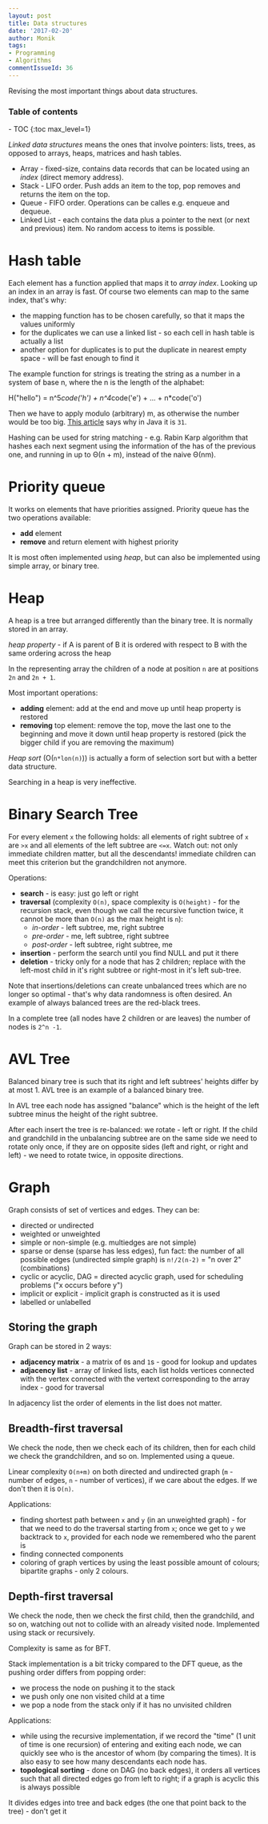 ```yaml
---
layout: post
title: Data structures
date: '2017-02-20'
author: Monik
tags:
- Programming
- Algorithms
commentIssueId: 36
---
```

<div class="bg-info panel-body" markdown="1">
Revising the most important things about data structures.
</div>

<h3>Table of contents</h3>
- TOC
{:toc max_level=1}

_Linked data structures_ means the ones that involve pointers: lists, trees, as opposed to arrays, heaps, matrices and hash tables.

- Array - fixed-size, contains data records that can be located using an _index_ (direct memory address).
- Stack - LIFO order. Push adds an item to the top, pop removes and returns the item on the top.
- Queue - FIFO order. Operations can be calles e.g. enqueue and dequeue.
- Linked List - each contains the data plus a pointer to the next (or next and previous) item. No random access to items is possible.

# Hash table

Each element has a function applied that maps it to _array index_. Looking up an index in an array is fast. Of course two elements can map to the same index, that's why:

- the mapping function has to be chosen carefully, so that it maps the values uniformly
- for the duplicates we can use a linked list - so each cell in hash table is actually a list
- another option for duplicates is to put the duplicate in nearest empty space - will be fast enough to find it

The example function for strings is treating the string as a number in a system of base n, where the n is the length of the alphabet:

 H("hello") = n^5*code('h') + n^4*code('e') + ... + n*code('o')

Then we have to apply modulo (arbitrary) m, as otherwise the number would be too big. [This article](https://computinglife.wordpress.com/2008/11/20/why-do-hash-functions-use-prime-numbers/) says why in Java it is `31`.

Hashing can be used for string matching - e.g. Rabin Karp algorithm that hashes each next segment using the information of the has of the previous one, and running in up to Θ(n + m), instead of the naive Θ(nm).

# Priority queue

It works on elements that have priorities assigned. Priority queue has the two operations available:

- **add** element
- **remove** and return element with highest priority

It is most often implemented using *heap*, but can also be implemented using simple array, or binary tree.

# Heap

A heap is a tree but arranged differently than the binary tree. It is normally stored in an array.

_heap property_ - if A is parent of B it is ordered with respect to B with the same ordering across the heap

In the representing array the children of a node at position `n` are at positions `2n` and `2n + 1`.

Most important operations:

- **adding** element: add at the end and move up until heap property is restored
- **removing** top element: remove the top, move the last one to the beginning and move it down until heap property is restored (pick the bigger child if you are removing the maximum)

_Heap sort_ (O(`n*lon(n)`)) is actually a form of selection sort but with a better data structure.

Searching in a heap is very ineffective.

# Binary Search Tree

For every element `x` the following holds: all elements of right subtree of `x` are `>x` and all elements of the left subtree are `<=x`. Watch out: not only immediate children matter, but all the descendants! immediate children can meet this criterion but the grandchildren not anymore.

Operations:

- **search** - is easy: just go left or right
- **traversal** (complexity `O(n)`, space complexity is `O(height)` - for the recursion stack, even though we call the recursive function twice, it cannot be more than `O(n)` as the max height is `n`):
  - _in-order_ - left subtree, me, right subtree
  - _pre-order_ - me, left subtree, right subtree
  - _post-order_ - left subtree, right subtree, me
- **insertion** - perform the search until you find NULL and put it there
- **deletion** - tricky only for a node that has 2 children; replace with the left-most child in it's right subtree or right-most in it's left sub-tree.

Note that insertions/deletions can create unbalanced trees which are no longer so optimal - that's why data randomness is often desired. An example of always balanced trees are the red-black trees.

In a complete tree (all nodes have 2 children or are leaves) the number of nodes is `2^n -1`.

# AVL Tree

Balanced binary tree is such that its right and left subtrees' heights differ by at most 1. AVL tree is an example of a balanced binary tree.

In AVL tree each node has assigned "balance" which is the height of the left subtree minus the height of the right subtree.

After each insert the tree is re-balanced: we rotate - left or right. If the child and grandchild in the unbalancing subtree are on the same side we need to rotate only once, if they are on opposite sides (left and right, or right and left) - we need to rotate twice, in opposite directions.

# Graph

Graph consists of set of vertices and edges. They can be:

- directed or undirected
- weighted or unweighted
- simple or non-simple (e.g. multiedges are not simple)
- sparse or dense (sparse has less edges), fun fact: the number of all possible edges (undirected simple graph) is `n!/2(n-2)` = "n over 2" (combinations)
- cyclic or acyclic, DAG = directed acyclic graph, used for scheduling problems ("x occurs before y")
- implicit or explicit - implicit graph is constructed as it is used
- labelled or unlabelled

## Storing the graph

Graph can be stored in 2 ways:

- **adjacency matrix** - a matrix of `0`s and `1`s - good for lookup and updates
- **adjacency list** - array of linked lists, each list holds vertices connected with the vertex connected with the vertext corresponding to the array index - good for traversal

In adjacency list the order of elements in the list does not matter.

## Breadth-first traversal

We check the node, then we check each of its children, then for each child we check the grandchildren, and so on. Implemented using a queue.

Linear complexity `O(n+m)` on both directed and undirected graph (`m` - number of edges, `n` - number of vertices), if we care about the edges. If we don't then it is `O(n)`.

Applications:

- finding shortest path between `x` and `y` (in an unweighted graph) - for that we need to do the traversal starting from `x`; once we get to `y` we backtrack to `x`,  provided for each node we remembered who the parent is
- finding connected components
- coloring of graph vertices by using the least possible amount of colours; bipartite graphs - only 2 colours.

## Depth-first traversal

We check the node, then we check the first child, then the grandchild, and so on, watching out not to collide with an already visited node. Implemented using stack or recursively.

Complexity is same as for BFT.

Stack implementation is a bit tricky compared to the DFT queue, as the pushing order differs from popping order:

- we process the node on pushing it to the stack
- we push only one non visited child at a time
- we pop a node from the stack only if it has no unvisited children

Applications:

- while using the recursive implementation, if we record the "time" (1 unit of time is one recursion) of entering and exiting each node, we can quickly see who is the ancestor of whom (by comparing the times). It is also easy to see how many descendants each node has.
- **topological sorting** - done on DAG (no back edges), it orders all vertices such that all directed edges go from left to right; if a graph is acyclic this is always possible

It divides edges into tree and back edges (the one that point back to the tree) - don't get it

